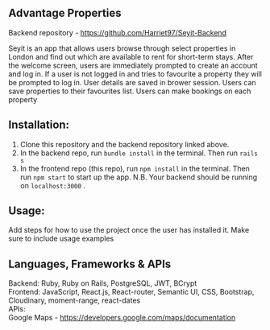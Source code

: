 ## Advantage Properties
Backend repository - https://github.com/Harriet97/Seyit-Backend

Seyit is an app that allows users browse through select properties in London and find out which are available to rent for short-term stays. After the welcome screen, users are immediately prompted to create an account and log in. If a user is not logged in and tries to favourite a property they will be prompted to log in. User details are saved in brower session. Users can save properties to their favourites list.
Users can make bookings on each property

## Installation:
  1. Clone this repository and the backend repository linked above.
  2. In the backend repo, run `bundle install` in the terminal. Then run `rails s`
  3. In the frontend repo (this repo), run `npm install` in the terminal. Then run `npm start` to start up the app.
     N.B. Your backend should be running on `localhost:3000` .

## Usage:
Add steps for how to use the project once the user has installed it. Make sure to include usage examples

## Languages, Frameworks & APIs
  Backend: Ruby, Ruby on Rails, PostgreSQL, JWT, BCrypt <br />
  Frontend: JavaScript, React.js, React-router, Semantic UI, CSS, Bootstrap, Cloudinary, moment-range, react-dates <br />
  APIs:  <br />Google Maps - https://developers.google.com/maps/documentation

